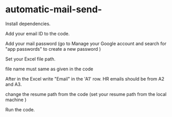# automatic-mail-send-

Install dependencies. 

Add your email ID to the code.

Add your mail password (go to Manage your Google account and search for "app passwords" to create a new password )

Set your Excel file path.

file name must same as given in the code 

After in the Excel write "Email" in the 'A1' row. HR emails should be from A2 and A3.

change the resume path from the code (set your resume path from the local machine )

Run the code.
